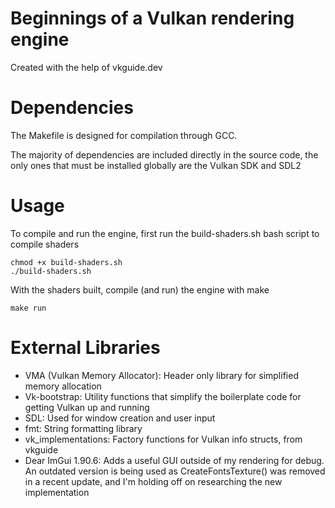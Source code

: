 # Beginnings of a Vulkan rendering engine

Created with the help of vkguide.dev

# Dependencies

The Makefile is designed for compilation through GCC.

The majority of dependencies are included directly in the source code, the only ones that must be installed globally are the Vulkan SDK and SDL2

# Usage

To compile and run the engine, first run the build-shaders.sh bash script to compile shaders

```
chmod +x build-shaders.sh
./build-shaders.sh
```

With the shaders built, compile (and run) the engine with make

```
make run
```

# External Libraries

- VMA (Vulkan Memory Allocator): Header only library for simplified memory allocation
- Vk-bootstrap: Utility functions that simplify the boilerplate code for getting Vulkan up and running
- SDL: Used for window creation and user input
- fmt: String formatting library
- vk\_implementations: Factory functions for Vulkan info structs, from vkguide
- Dear ImGui 1.90.6: Adds a useful GUI outside of my rendering for debug. An outdated version is being used as CreateFontsTexture() was removed in a recent update, and I'm holding off on researching the new implementation
